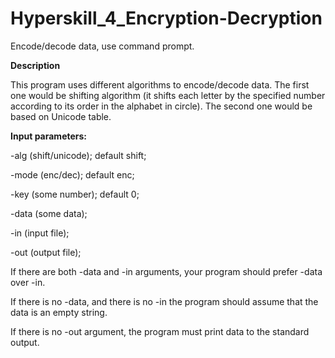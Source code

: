 # Hyperskill_4_Encryption-Decryption
Encode/decode data, use command prompt.

**Description**

This program uses different algorithms to encode/decode data. The first one would be shifting algorithm (it shifts each letter by the specified number according to its order in the alphabet in circle). The second one would be based on Unicode table.

**Input parameters:**

-alg (shift/unicode); default shift;

-mode (enc/dec); default enc;

-key (some number); default 0;

-data (some data);

-in (input file);

-out (output file);

If there are both -data and -in arguments, your program should prefer -data over -in.

If there is no -data, and there is no -in the program should assume that the data is an empty string.

If there is no -out argument, the program must print data to the standard output.
